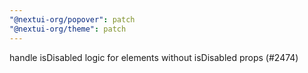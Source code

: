 ```yaml
---
"@nextui-org/popover": patch
"@nextui-org/theme": patch
---
```


handle isDisabled logic for elements without isDisabled props (#2474)
